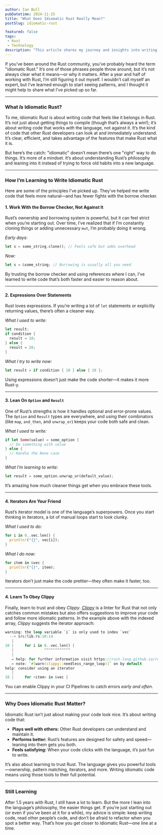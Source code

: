 ```yaml
---
author: Ian Bull
pubDatetime: 2024-11-25
title: "What Does Idiomatic Rust Really Mean?"
postSlug: idiomatic-rust

featured: false
tags:
 - Rust
 - Technology
description: "This article shares my journey and insights into writing idiomatic Rust, focusing on leveraging the language’s unique features like the borrow checker, expressions, `Option` and `Result` types, iterators, and Clippy to write clearer and more efficient code."
---
```


If you’ve been around the Rust community, you’ve probably heard the term "idiomatic Rust." It’s one of those phrases people throw around, but it’s not always clear what it means—or why it matters. After a year and half of working with Rust, I’m still figuring it out myself. I wouldn’t call myself an expert, but I’ve learned enough to start seeing patterns, and I thought it might help to share what I’ve picked up so far.

---
### What _Is_ Idiomatic Rust?

To me, idiomatic Rust is about writing code that feels like it belongs in Rust. It’s not just about getting things to compile (though that’s always a win!); it’s about writing code that works _with_ the language, not against it. It’s the kind of code that other Rust developers can look at and immediately understand. It’s clear, efficient, and takes advantage of the features that make Rust what it is.

But here’s the catch: "idiomatic" doesn’t mean there’s one "right" way to do things. It’s more of a mindset. It’s about understanding Rust’s philosophy and leaning into it instead of trying to force old habits into a new language.

---
### How I’m Learning to Write Idiomatic Rust

Here are some of the principles I’ve picked up. They’ve helped me write code that feels more natural—and has fewer fights with the borrow checker.

#### 1. **Work With the Borrow Checker, Not Against It**

Rust’s ownership and borrowing system is powerful, but it can feel strict when you’re starting out. Over time, I’ve realized that if I’m constantly cloning things or adding unnecessary `mut`, I’m probably doing it wrong.

_Early days:_

```rust
let s = some_string.clone(); // Feels safe but adds overhead
```

_Now:_

```rust
let s = &some_string; // Borrowing is usually all you need
```

By trusting the borrow checker and using references where I can, I’ve learned to write code that’s both faster and easier to reason about.

---

#### 2. **Expressions Over Statements**

Rust loves expressions. If you’re writing a lot of `let` statements or explicitly returning values, there’s often a cleaner way.

_What I used to write:_

```rust
let result;
if condition {
  result = 10;
} else {
  result = 20;
}
```

_What I try to write now:_

```rust
let result = if condition { 10 } else { 20 };
```

Using expressions doesn’t just make the code shorter—it makes it more Rust-y.

---

#### 3. **Lean On `Option` and `Result`**

One of Rust’s strengths is how it handles optional and error-prone values. The `Option` and `Result` types are everywhere, and using their combinators (like `map`, `and_then`, and `unwrap_or`) keeps your code both safe and clean.

_What I used to write:_

```rust
if let Some(value) = some_option {
  // Do something with value
} else {
  // Handle the None case
}
```

_What I’m learning to write:_

```rust
let result = some_option.unwrap_or(default_value);
```

It’s amazing how much cleaner things get when you embrace these tools.

---

#### 4. **Iterators Are Your Friend**

Rust’s iterator model is one of the language’s superpowers. Once you start thinking in iterators, a lot of manual loops start to look clunky.

_What I used to do:_

```rust
for i in 0..vec.len() {
  println!("{}", vec[i]);
}
```

_What I do now:_

```rust
for item in &vec {
  println!("{}", item);
}
```

Iterators don’t just make the code prettier—they often make it faster, too.

---
#### 4. **Learn To Obey Clippy**

Finally, learn to trust and obey _Clippy_. [_Clippy_](https://github.com/rust-lang/rust-clippy) is a linter for Rust that not only catches common mistakes but also offers suggestions to improve your code and follow more idiomatic patterns. In the example above with the indexed array, _Clippy_ suggests the iterator approach:

```rust
warning: the loop variable `i` is only used to index `vec`
  --> src/lib.rs:10:14
   |
10 |     for i in 0..vec.len() {
   |              ^^^^^^^^^^^^
   |
   = help: for further information visit https://rust-lang.github.io/rust-clippy/master/index.html#needless_range_loop
   = note: `#[warn(clippy::needless_range_loop)]` on by default
help: consider using an iterator
   |
10 |     for <item> in &vec {
```

You can enable Clippy in your CI Pipelines to catch errors _early and often_.

---
### Why Does Idiomatic Rust Matter?

Idiomatic Rust isn’t just about making your code look nice. It’s about writing code that:

- **Plays well with others:** Other Rust developers can understand and maintain it.
- **Performs better:** Rust’s features are designed for safety and speed—leaning into them gets you both.
- **Feels satisfying:** When your code clicks with the language, it’s just fun to write.

It’s also about learning to trust Rust. The language gives you powerful tools—ownership, pattern matching, iterators, and more. Writing idiomatic code means using those tools to their full potential.

---

### Still Learning

After 1.5 years with Rust, I still have a lot to learn. But the more I lean into the language’s philosophy, the easier things get. If you’re just starting out (or even if you’ve been at it for a while), my advice is simple: keep writing code, read other people’s code, and don’t be afraid to refactor when you spot a better way. That’s how you get closer to idiomatic Rust—one line at a time.
